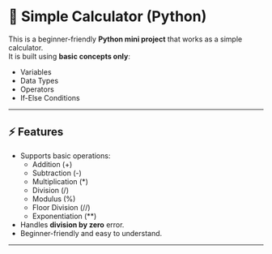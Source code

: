 # 🧮 Simple Calculator (Python)

This is a beginner-friendly **Python mini project** that works as a simple calculator.  
It is built using **basic concepts only**:
- Variables  
- Data Types  
- Operators  
- If-Else Conditions  

---

## ⚡ Features
- Supports basic operations:
  - Addition (+)  
  - Subtraction (-)  
  - Multiplication (*)  
  - Division (/)  
  - Modulus (%)  
  - Floor Division (//)  
  - Exponentiation (**)  
- Handles **division by zero** error.  
- Beginner-friendly and easy to understand.  

---

